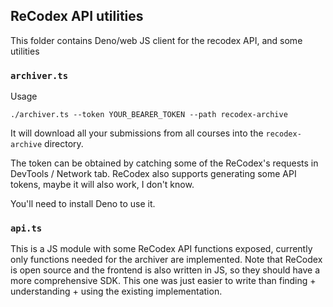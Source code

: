 ## ReCodex API utilities


This folder contains Deno/web JS client for the recodex API, and some utilities

### `archiver.ts`

Usage

```
./archiver.ts --token YOUR_BEARER_TOKEN --path recodex-archive
```

It will download all your submissions from all courses into the `recodex-archive` directory.

The token can be obtained by catching some of the ReCodex's requests in DevTools / Network tab.
ReCodex also supports generating some API tokens, maybe it will also work, I don't know.

You'll need to install Deno to use it.


### `api.ts`

This is a JS module with some ReCodex API functions exposed, currently only functions needed for the archiver are implemented.
Note that ReCodex is open source and the frontend is also written in JS, so they should have a more comprehensive SDK.
This one was just easier to write than finding + understanding + using the existing implementation.
